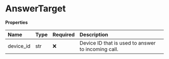 # AnswerTarget

**Properties**

| Name      | Type | Required | Description                                        |
| :-------- | :--- | :------- | :------------------------------------------------- |
| device_id | str  | ❌       | Device ID that is used to answer to incoming call. |

<!-- This file was generated by liblab | https://liblab.com/ -->
